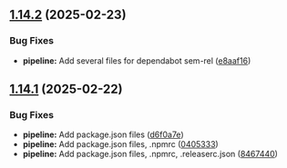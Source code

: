 ## [1.14.2](https://github.com/derBobby/p2nc-integrator/compare/v1.14.1...v1.14.2) (2025-02-23)


### Bug Fixes

* **pipeline:** Add several files for dependabot sem-rel ([e8aaf16](https://github.com/derBobby/p2nc-integrator/commit/e8aaf16bf3a53068b17e6f10555c860b131890ba))

## [1.14.1](https://github.com/derBobby/p2nc-integrator/compare/v1.14.0...v1.14.1) (2025-02-22)


### Bug Fixes

* **pipeline:** Add package.json files ([d6f0a7e](https://github.com/derBobby/p2nc-integrator/commit/d6f0a7e8d2e4a65186cb5ada233ed4ffe7d4c87b))
* **pipeline:** Add package.json files, .npmrc ([0405333](https://github.com/derBobby/p2nc-integrator/commit/040533383a223a00de7d34a74029c612b611da9c))
* **pipeline:** Add package.json files, .npmrc, .releaserc.json ([8467440](https://github.com/derBobby/p2nc-integrator/commit/8467440a4d42538420469c79989d476e9827bc36))
